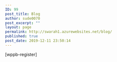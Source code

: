 ```yaml
---
ID: 99
post_title: Blog
author: sude0070
post_excerpt: ""
layout: page
permalink: http://swarah1.azurewebsites.net/blog/
published: true
post_date: 2019-12-11 23:50:14
---
```

<p>[wppb-register]</p>
